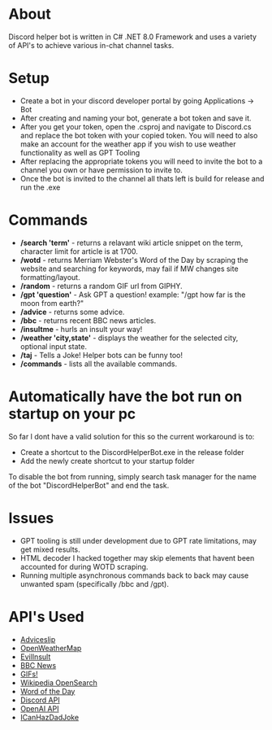 # About
Discord helper bot is written in C# .NET 8.0 Framework and uses a variety of API's to achieve various in-chat channel tasks.

# Setup
- Create a bot in your discord developer portal by going Applications -> Bot
- After creating and naming your bot, generate a bot token and save it.
- After you get your token, open the .csproj and navigate to Discord.cs and replace the bot token with your copied
  token. You will need to also make an account for the weather app if you wish to use weather functionality as well as GPT Tooling
- After replacing the appropriate tokens you will need to invite the bot to a channel you own or have permission to invite to.
- Once the bot is invited to the channel all thats left is build for release and run the .exe

# Commands
- **/search 'term'** - returns a relavant wiki article snippet on the term, character limit for article is at 1700.
- **/wotd** - returns Merriam Webster's Word of the Day by scraping the website and searching for keywords, may fail if MW changes site formatting/layout.
- **/random** - returns a random GIF url from GIPHY.
- **/gpt 'question'** - Ask GPT a question! example: "/gpt how far is the moon from earth?"
- **/advice** - returns some advice.
- **/bbc** - returns recent BBC news articles.
- **/insultme** - hurls an insult your way!
- **/weather 'city,state'** - displays the weather for the selected city, optional input state.
- **/taj** - Tells a Joke! Helper bots can be funny too!
- **/commands** - lists all the available commands.

# Automatically have the bot run on startup on your pc
 So far I dont have a valid solution for this so the current workaround is to:
 - Create a shortcut to the DiscordHelperBot.exe in the release folder
 - Add the newly create shortcut to your startup folder

To disable the bot from running, simply search task manager for the name of the bot "DiscordHelperBot" and end the task. 

# Issues
- GPT tooling is still under development due to GPT rate limitations, may get mixed results.
- HTML decoder I hacked together may skip elements that havent been accounted for during WOTD scraping.
- Running multiple asynchronous commands back to back may cause unwanted spam (specifically /bbc and /gpt).

# API's Used
- [Adviceslip](https://api.adviceslip.com)
- [OpenWeatherMap](https://api.openweathermap.org)
- [EvilInsult](https://evilinsult.com)
- [BBC News](https://bbc-api.vercel.app)
- [GIFs!](https://giphy.com)
- [Wikipedia OpenSearch](https://en.wikipedia.org)
- [Word of the Day](https://www.merriam-webster.com)
- [Discord API](https://docs.discordnet.dev/guides/introduction/intro.html)
- [OpenAI API](https://github.com/RageAgainstThePixel/OpenAI-DotNet)
- [ICanHazDadJoke](https://icanhazdadjoke.com/api)
